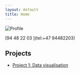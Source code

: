 ```yaml
---
layout: default
title: Home
---
```

![Profile](https://github.com/user-attachments/assets/5c031453-6c37-4e8e-bb5d-9723c7d476f0)

[94 48 22 03 ](tel:+47 94482203) 

## Projects
- [Project 1: Data visualisation](project1.md)

  
  



